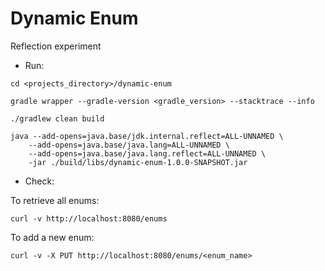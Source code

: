 # Dynamic Enum
Reflection experiment

* Run:
```
cd <projects_directory>/dynamic-enum

gradle wrapper --gradle-version <gradle_version> --stacktrace --info

./gradlew clean build

java --add-opens=java.base/jdk.internal.reflect=ALL-UNNAMED \
    --add-opens=java.base/java.lang=ALL-UNNAMED \
    --add-opens=java.base/java.lang.reflect=ALL-UNNAMED \
    -jar ./build/libs/dynamic-enum-1.0.0-SNAPSHOT.jar
```


* Check:

To retrieve all enums:
```
curl -v http://localhost:8080/enums
```

To add a new enum:
```
curl -v -X PUT http://localhost:8080/enums/<enum_name>
```